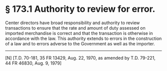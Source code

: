 # § 173.1   Authority to review for error.

Center directors have broad responsibility and authority to review transactions to ensure that the rate and amount of duty assessed on imported merchandise is correct and that the transaction is otherwise in accordance with the law. This authority extends to errors in the construction of a law and to errors adverse to the Government as well as the importer.



---

[N] [T.D. 70-181, 35 FR 13429, Aug. 22, 1970, as amended by T.D. 79-221, 44 FR 46830, Aug. 9, 1979]




